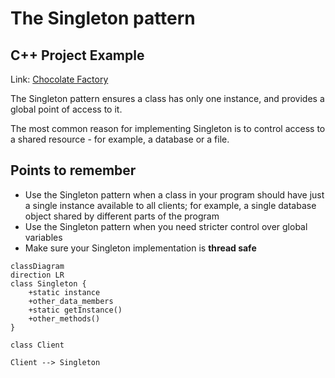 # The Singleton pattern

## C++ Project Example
Link: [Chocolate Factory](../Code/SingletonPattern/)

The Singleton pattern ensures a class has only one instance, and provides a global point of access to it.

The most common reason for implementing Singleton is to control access to a shared resource - for example, a database or a file.

## Points to remember
- Use the Singleton pattern when a class in your program should have just a single instance available to all clients; for example, a single database object shared by different parts of the program
- Use the Singleton pattern when you need stricter control over global variables
- Make sure your Singleton implementation is **thread safe**

```mermaid
classDiagram
direction LR
class Singleton {
    +static instance
    +other_data_members
    +static getInstance()
    +other_methods()
}

class Client

Client --> Singleton
```